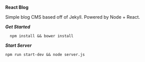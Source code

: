 **React Blog**

Simple blog CMS based off of Jekyll. Powered by Node + React.


***Get Started***
```
  npm install && bower install
```
***Start Server***
```
npm run start-dev && node server.js
```